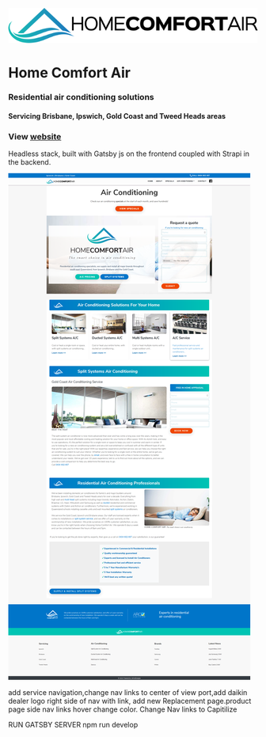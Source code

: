 ![](src/images/Home-Comfort-Air-logo-650.png)

# Home Comfort Air

### Residential air conditioning solutions

#### Servicing Brisbane, Ipswich, Gold Coast and Tweed Heads areas

### View [website](https://homecomfortair.net.au)

Headless stack, built with Gatsby js on the frontend coupled with Strapi in the backend.

![](src/images/screenshot.png)


add service navigation,change nav links to center of view port,add daikin dealer logo right side of nav with link, add new Replacement page.product page side nav links hover change color. Change Nav links to Capitilize

RUN GATSBY SERVER
npm run develop